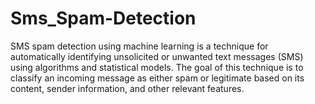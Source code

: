 # Sms_Spam-Detection
SMS spam detection using machine learning is a technique for automatically identifying unsolicited or unwanted text messages (SMS) using algorithms and statistical models. The goal of this technique is to classify an incoming message as either spam or legitimate based on its content, sender information, and other relevant features.
